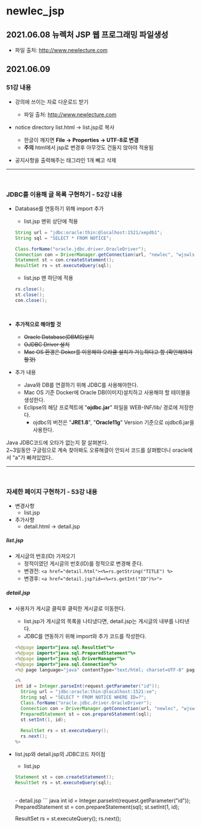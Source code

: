 # newlec_jsp

## 2021.06.08 뉴렉처 JSP 웹 프로그래밍 파일생성

- 파일 출처: http://www.newlecture.com

## 2021.06.09
### 51강 내용

- 강의에 쓰이는 자료 다운로드 받기
  - 파일 출처: http://www.newlecture.com

- notice directory list.html -> list.jsp로 복사
  - 한글이 깨지면 **File -> Properties -> UTF-8로 변경**
  - **주의** html에서 jsp로 변경후 아무것도 건들지 않아야 적용됨
- 공지사항을 출력해주는 **<tr>** 태그라인 1개 빼고 삭제
<hr><br>
  
### JDBC를 이용해 글 목록 구현하기 - 52강 내용

- Database를 연동하기 위해 import 추가
  - list.jsp 맨위 상단에 적용
  ``` java
  String url = "jdbc:oracle:thin:@localhost:1521/xepdb1";
  String sql = "SELECT * FROM NOTICE";

  Class.forName("oracle.jdbc.driver.OracleDriver");
  Connection con = DriverManager.getConnection(url, "newlec", "wjswlsdhks12");
  Statement st = con.createStatement();
  ResultSet rs = st.executeQuery(sql);
  ```
  
  - list.jsp </html> 맨 하단에 적용
  ``` java
  rs.close();
  st.close();
  con.close();
  ```
  <br>
  
- **추가적으로 해야할 것**
  - ~~Oracle Database(DBMS)설치~~
  - ~~OJDBC Driver 설치~~
  - ~~Mac OS 환경은 Doker를 이용해야 오라클 설치가 가능하다고 함 (확인해봐야 할것)~~

- 추가 내용
  - Java와 DB를 연결하기 위해 JDBC를 사용해야한다.
  - Mac OS 기준 Docker에 Oracle DB(이미지)설치하고 사용해야 할 테이블을 생성한다.
  - Eclipse의 해당 프로젝트에 "**ojdbc.jar**" 파일을 WEB-INF/lib/ 경로에 저장한다.
    - ojdbc의 버전은 "**JRE1.8**", "**Oracle11g**" Version 기준으로 ojdbc6.jar을 사용한다.

Java JDBC코드에 오타가 없는지 잘 살펴본다.<br>
2~3일동안 구글링으로 계속 찾아봐도 오류해결이 안되서 코드를 살펴봤더니 oracle에서 "a"가 빠져있었다..
<hr><br>

### 자세한 페이지 구현하기 - 53강 내용

- 변경사항
  - list.jsp
- 추가사항
  - detail.html -> detail.jsp
  
##### list.jsp

- 게시글의 번호(ID) 가져오기
  - 정적이였던 게시글의 번호(ID)를 정적으로 변경해 준다.
  - 변경전: ```<a href="detail.html"><%=rs.getString("TITLE") %>```
  - 변경후: ```<a href="detail.jsp?id=<%=rs.getInt("ID")%>">```

##### detail.jsp

- 사용자가 게시글 클릭후 클릭한 게시글로 이동한다.
  - list.jsp가 게시글의 목록을 나타냈다면, detail.jsp는 게시글의 내부를 나타낸다.
  - JDBC를 연동하기 위해 import와 추가 코드를 작성한다.
  ``` java
  <%@page import="java.sql.ResultSet"%>
  <%@page import="java.sql.PreparedStatement"%>
  <%@page import="java.sql.DriverManager"%>
  <%@page import="java.sql.Connection"%>
  <%@ page language="java" contentType="text/html; charset=UTF-8" pageEncoding="UTF-8"%>

  <%
  int id = Integer.parseInt(request.getParameter("id"));
	String url = "jdbc:oracle:thin:@localhost:1521:xe";
	String sql = "SELECT * FROM NOTICE WHERE ID=?";
	Class.forName("oracle.jdbc.driver.OracleDriver");
	Connection con = DriverManager.getConnection(url, "newlec", "wjswlsdhks12");
	PreparedStatement st = con.prepareStatement(sql);
	st.setInt(1, id);
	
	ResultSet rs = st.executeQuery();
	rs.next();
  %>
  ```
  
- list.jsp와 detail.jsp의 JDBC코드 차이점
  - list.jsp
  ``` java
  Statement st = con.createStatement();
  ResultSet rs = st.executeQuery(sql);
  ```
  <br>
  - detail.jsp
  ``` java
  int id = Integer.parseInt(request.getParameter("id"));
  PreparedStatement st = con.prepareStatement(sql);
	st.setInt(1, id);
	
	ResultSet rs = st.executeQuery();
	rs.next();
  ```
